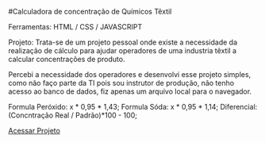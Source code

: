 #Calculadora de concentração de Químicos Têxtil

Ferramentas: HTML / CSS / JAVASCRIPT

Projeto: Trata-se de um projeto pessoal onde existe a necessidade da realização de cálculo para ajudar operadores de uma industria têxtil a calcular concentrações de produto.

Percebi a necessidade dos operadores e desenvolvi esse projeto simples, como não faço parte da TI pois sou instrutor de produção, não tenho acesso ao banco de dados, fiz apenas um arquivo local para o navegador.

Formula Peróxido: x * 0,95 * 1,43;
Formula Sóda: x * 0,95 * 1,14;
Diferencial: (Concntração Real / Padrão)*100 - 100;

<a href="#" target="_blank">Acessar Projeto</a>
